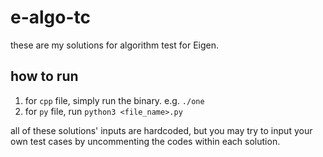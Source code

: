 # e-algo-tc
these are my solutions for algorithm test for Eigen.

## how to run 
1. for `cpp` file, simply run the binary. e.g. `./one`
2. for `py` file, run `python3 <file_name>.py`

all of these solutions' inputs are hardcoded, but you may try to input your own test cases by uncommenting the codes within each solution.
